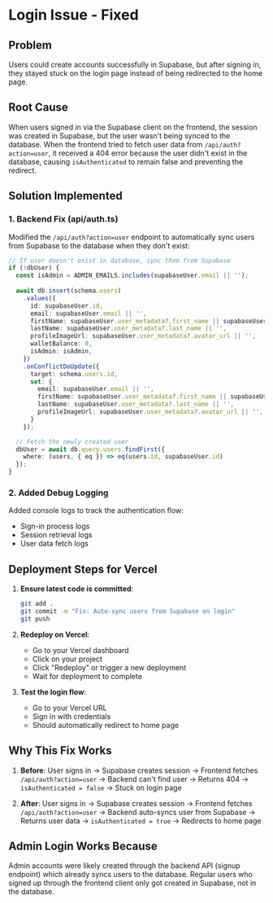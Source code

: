 # Login Issue - Fixed

## Problem
Users could create accounts successfully in Supabase, but after signing in, they stayed stuck on the login page instead of being redirected to the home page.

## Root Cause
When users signed in via the Supabase client on the frontend, the session was created in Supabase, but the user wasn't being synced to the database. When the frontend tried to fetch user data from `/api/auth?action=user`, it received a 404 error because the user didn't exist in the database, causing `isAuthenticated` to remain false and preventing the redirect.

## Solution Implemented

### 1. Backend Fix (api/auth.ts)
Modified the `/api/auth?action=user` endpoint to automatically sync users from Supabase to the database when they don't exist:

```typescript
// If user doesn't exist in database, sync them from Supabase
if (!dbUser) {
  const isAdmin = ADMIN_EMAILS.includes(supabaseUser.email || '');
  
  await db.insert(schema.users)
    .values({
      id: supabaseUser.id,
      email: supabaseUser.email || '',
      firstName: supabaseUser.user_metadata?.first_name || supabaseUser.email?.split('@')[0] || '',
      lastName: supabaseUser.user_metadata?.last_name || '',
      profileImageUrl: supabaseUser.user_metadata?.avatar_url || '',
      walletBalance: 0,
      isAdmin: isAdmin,
    })
    .onConflictDoUpdate({
      target: schema.users.id,
      set: {
        email: supabaseUser.email || '',
        firstName: supabaseUser.user_metadata?.first_name || supabaseUser.email?.split('@')[0] || '',
        lastName: supabaseUser.user_metadata?.last_name || '',
        profileImageUrl: supabaseUser.user_metadata?.avatar_url || '',
      }
    });

  // Fetch the newly created user
  dbUser = await db.query.users.findFirst({
    where: (users, { eq }) => eq(users.id, supabaseUser.id)
  });
}
```

### 2. Added Debug Logging
Added console logs to track the authentication flow:
- Sign-in process logs
- Session retrieval logs
- User data fetch logs

## Deployment Steps for Vercel

1. **Ensure latest code is committed**:
   ```bash
   git add .
   git commit -m "Fix: Auto-sync users from Supabase on login"
   git push
   ```

2. **Redeploy on Vercel**:
   - Go to your Vercel dashboard
   - Click on your project
   - Click "Redeploy" or trigger a new deployment
   - Wait for deployment to complete

3. **Test the login flow**:
   - Go to your Vercel URL
   - Sign in with credentials
   - Should automatically redirect to home page

## Why This Fix Works

1. **Before**: User signs in → Supabase creates session → Frontend fetches `/api/auth?action=user` → Backend can't find user → Returns 404 → `isAuthenticated = false` → Stuck on login page

2. **After**: User signs in → Supabase creates session → Frontend fetches `/api/auth?action=user` → Backend auto-syncs user from Supabase → Returns user data → `isAuthenticated = true` → Redirects to home page

## Admin Login Works Because
Admin accounts were likely created through the backend API (signup endpoint) which already syncs users to the database. Regular users who signed up through the frontend client only got created in Supabase, not in the database.
